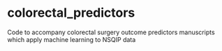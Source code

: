 # colorectal_predictors
Code to accompany colorectal surgery outcome predictors manuscripts which apply machine learning to NSQIP data
